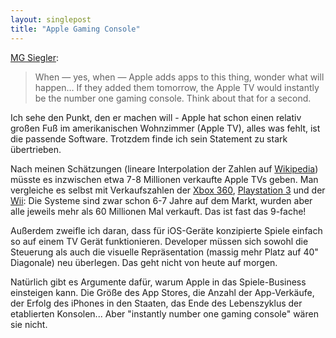 ```yaml
---
layout: singlepost
title: "Apple Gaming Console"
---
```


[MG Siegler](http://parislemon.com/post/27949484317):
>When — yes, when — Apple adds apps to this thing, wonder what will happen… If they added them tomorrow, the Apple TV would instantly be the number one gaming console. Think about that for a second.

Ich sehe den Punkt, den er machen will - Apple hat schon einen relativ großen Fuß im amerikanischen Wohnzimmer (Apple TV), alles was fehlt, ist die passende Software. Trotzdem finde ich sein Statement zu stark übertrieben. 

Nach meinen Schätzungen (lineare Interpolation der Zahlen auf [Wikipedia](http://en.wikipedia.org/wiki/Apple_tv#Sales)) müsste es inzwischen etwa 7-8 Millionen verkaufte Apple TVs geben. Man vergleiche es selbst mit Verkaufszahlen der [Xbox 360](http://en.wikipedia.org/wiki/Xbox_360), [Playstation 3](http://en.wikipedia.org/wiki/Playstation_3#Sales_and_production_costs) und der [Wii](http://en.wikipedia.org/wiki/Wii#System_Sales): Die Systeme sind zwar schon 6-7 Jahre auf dem Markt, wurden aber alle jeweils mehr als 60 Millionen Mal verkauft. Das ist fast das 9-fache!

Außerdem zweifle ich daran, dass für iOS-Geräte konzipierte Spiele einfach so auf einem TV Gerät funktionieren. Developer müssen sich sowohl die Steuerung als auch die visuelle Repräsentation (massig mehr Platz auf 40" Diagonale) neu überlegen. Das geht nicht von heute auf morgen.

Natürlich gibt es Argumente dafür, warum Apple in das Spiele-Business einsteigen kann. Die Größe des App Stores, die Anzahl der App-Verkäufe, der Erfolg des iPhones in den Staaten, das Ende des Lebenszyklus der etablierten Konsolen... Aber "instantly number one gaming console" wären sie nicht.